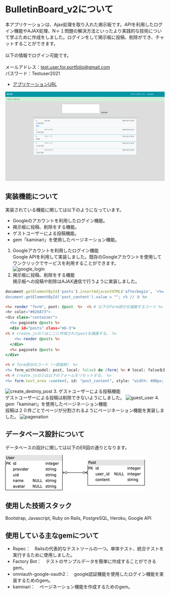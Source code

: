 # BulletinBoard_v2について
本アプリケーションは、Ajax処理を取り入れた掲示板です。APIを利用したログイン機能やAJAX処理、N＋１問題の解決方法といったより実践的な技術について学ぶために作成をしました。ログインをして掲示板に投稿、削除ができ、チャットすることができます。
<br><br>
以下の情報でログイン可能です。<br><br>
メールアドレス：test.user.for.portfolio@gmail.com<br>
パスワード：Testuser2021
<br>
- [アプリケーションURL](https://ajaxbulletinboard.herokuapp.com/)
<img width="1000" alt="top画像" src="./public/images/bulletinboard_top.png">

## 実装機能について
実装されている機能に関しては以下のようになっています。
- Googleのアカウントを利用したログイン機能。
- 掲示板に投稿、削除をする機能。
- ゲストユーザーによる投稿機能。
- gem「kaminari」を使用したページネーション機能。

1. Googleアカウントを利用したログイン機能<br>
Google APIを利用して実装しました。既存のGoogleアカウントを使用して　ワンクリックでサービスを利用することができます。<br>
![google_login](https://user-images.githubusercontent.com/70850598/146755009-832c29c8-61d7-4ba4-87ef-b7c8b1bf78b2.gif)
2. 掲示板に投稿、削除をする機能<br>
掲示板への投稿や削除はAJAX通信で行うように実装しました。
```ruby:posts/create.js.erb
document.getElementById('posts').insertAdjacentHTML('afterbegin', '<%= j(render @post) %>'); <% // ① %>
document.getElementById('post_content').value = ""; <% // ② %>
```

```ruby:posts/index.html.erb
<%= render "form", post: @post  %>  <% # 以下のform部分を描画するコード %>
<hr color="#026873">
<div class="container">
  <%= paginate @posts %> 
  <div id="posts" class="mb-3">
<% # create.jsの①はここに作成されたpostを描画する。 %>
    <%= render @posts %>
  </div>
  <%= paginate @posts %>
</div>
```

```ruby:posts/_form.html.erb
<% # form部分のコード（一部抜粋） %>
<%= form_with(model: post, local: false) do |form| %> # local: falseを設定することでこのフォームはajax通信をする。
<% # create.jsの②は以下のフォームをリセットする。 %>
<%= form.text_area :content, id: "post_content", style: "width: 400px; height: 100px; resize: none;"%> 
```
![create_destroy_post](https://user-images.githubusercontent.com/70850598/146755168-784c58bd-2c58-44bc-a6ae-d18e1036f5b9.gif)
3. ゲストユーザーによる投稿機能<br>
ゲストユーザーによる投稿は削除できないようにしました。
![guest_user](https://user-images.githubusercontent.com/70850598/146755215-1f38fbd2-93ce-49e9-bde1-f917790dd915.gif)
4. gem「kaminari」を使用したページネーション機能<br>
投稿は２０件ごとでページが分割されるようにページネーション機能を実装しました。
![pagenation](https://user-images.githubusercontent.com/70850598/146756750-57f345be-4139-468d-991a-cf3d6bcd1933.gif)

## データベース設計について
データベースの設計に関しては以下のER図の通りとなります。

<img width="441" alt="ER" src="./public/images/bulletin_board_ER.png">

## 使用した技術スタック
Bootstrap, Javascript, Ruby on Rails, PostgreSQL, Heroku, Google API

## 使用している主なgemについて
- Rspec：　Railsの代表的なテストツールの一つ。単体テスト、統合テストを実行するために使用しました。
- Factory Bot：　テストのサンプルデータを簡単に作成することができるgem。
- omniauth-google-oauth2：　google認証機能を使用したログイン機能を実装するためのgem。
- kaminari：　ページネーション機能を作成するためのgem。
